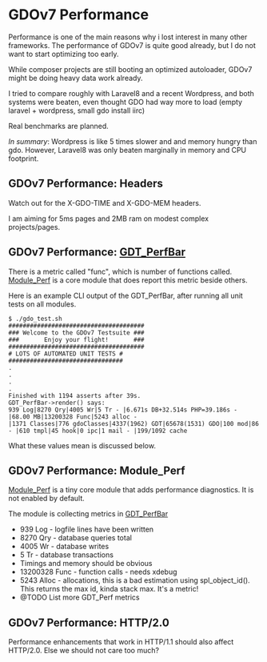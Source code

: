 # GDOv7 Performance

Performance is one of the main reasons why i lost interest in many other frameworks.
The performance of GDOv7 is quite good already,
but I do not want to start optimizing too early.

While composer projects are still booting an optimized autoloader, GDOv7 might be doing heavy data work already.

I tried to compare roughly with Laravel8 and a recent Wordpress,
and both systems were beaten, even thought GDO had way more to load (empty laravel + wordpress, small gdo install iirc)

Real benchmarks are planned.

_In summary_: Wordpress is like 5 times slower and and memory hungry than gdo.
However, Laravel8 was only beaten marginally in memory and CPU footprint.


## GDOv7 Performance: Headers

Watch out for the X-GDO-TIME and X-GDO-MEM headers.

I am aiming for 5ms pages and 2MB ram on modest complex projects/pages.


## GDOv7 Performance: [GDT_PerfBar](../GDO/Perf/GDT_PerfBar.php)

There is a metric called "func",
which is number of functions called.
[Module_Perf](../GDO/Perf/)
is a core module that does report this metric beside others.

Here is an example CLI output of the GDT_PerfBar,
after running all unit tests on all modules.

    $ ./gdo_test.sh
    ######################################
    ### Welcome to the GDOv7 Testsuite ###
    ###       Enjoy your flight!       ###
    ######################################
    # LOTS OF AUTOMATED UNIT TESTS #
    ################################
    .
    .
    .
    .
    Finished with 1194 asserts after 39s.
    GDT_PerfBar->render() says:
    939 Log|8270 Qry|4005 Wr|5 Tr - |6.671s DB+32.514s PHP=39.186s - |68.00 MB|13200328 Func|5243 alloc - |1371 Classes|776 gdoClasses|4337(1962) GDT|65678(1531) GDO|100 mod|86 langfs
    - |610 tmpl|45 hook|0 ipc|1 mail - |199/1092 cache

What these values mean is discussed below.

## GDOv7 Performance: Module_Perf

[Module_Perf](../GDO/Perf/Module_Perf.php) is a tiny core module that adds performance diagnostics. It is not enabled by default.

The module is collecting metrics in
[GDT_PerfBar](../GDO/Perf/GDT_PerfBar.php)

- 939 Log - logfile lines have been written
- 8270 Qry - database queries total
- 4005 Wr - database writes
- 5 Tr - database transactions
- Timings and memory should be obvious
- 13200328 Func - function calls - needs xdebug
- 5243 Alloc - allocations, this is a bad estimation using spl_object_id(). This returns the max id, kinda stack max. It's a metric!
- @TODO List more GDT_Perf metrics

## GDOv7 Performance: HTTP/2.0

Performance enhancements that work in HTTP/1.1 should also affect HTTP/2.0. Else we should not care too much?
